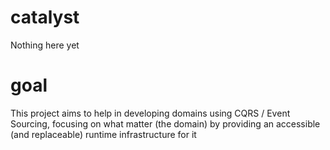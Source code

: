 # catalyst
Nothing here yet

# goal
This project aims to help in developing domains using CQRS /  Event Sourcing, focusing on what matter (the domain) by providing an accessible (and replaceable) runtime infrastructure for it
